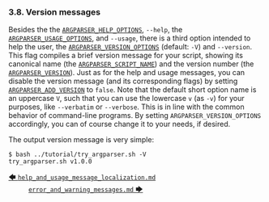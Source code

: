 ### 3.8. Version messages

Besides the the [`ARGPARSER_HELP_OPTIONS`](../reference/environment_variables/environment_variables.md#7527-argparser_help_options), `--help`, the [`ARGPARSER_USAGE_OPTIONS`](../reference/environment_variables/environment_variables.md#7552-argparser_usage_options), and `--usage`, there is a third option intended to help the user, the [`ARGPARSER_VERSION_OPTIONS`](../reference/environment_variables/environment_variables.md#7559-argparser_version_options) (default: `-V`) and `--version`. This flag compiles a brief version message for your script, showing its canonical name (the [`ARGPARSER_SCRIPT_NAME`](../reference/environment_variables/environment_variables.md#7537-argparser_script_name)) and the version number (the [`ARGPARSER_VERSION`](../reference/environment_variables/environment_variables.md#7557-argparser_version)). Just as for the help and usage messages, you can disable the version message (and its corresponding flags) by setting [`ARGPARSER_ADD_VERSION`](../reference/environment_variables/environment_variables.md#754-argparser_add_version) to `false`. Note that the default short option name is an uppercase `V`, such that you can use the lowercase `v` (as `-v`) for your purposes, like `--verbatim` or `--verbose`. This is in line with the common behavior of command-line programs. By setting `ARGPARSER_VERSION_OPTIONS` accordingly, you can of course change it to your needs, if desired.

The output version message is very simple:

<!-- <include command="bash ../tutorial/try_argparser.sh -V" lang="console"> -->
```console
$ bash ../tutorial/try_argparser.sh -V
try_argparser.sh v1.0.0
```
<!-- </include> -->

[&#129092;&nbsp;`help_and_usage_message_localization.md`](help_and_usage_message_localization.md)
&nbsp;&nbsp;&nbsp;&nbsp;&nbsp;&nbsp;&nbsp;&nbsp;&nbsp;&nbsp;[`error_and_warning_messages.md`&nbsp;&#129094;](error_and_warning_messages.md)
